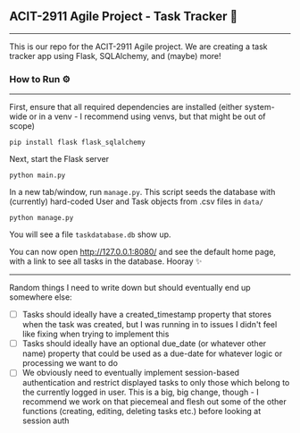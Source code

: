 ## ACIT-2911 Agile Project - Task Tracker 🚀

---

This is our repo for the ACIT-2911 Agile project. We are creating a task tracker app using Flask, SQLAlchemy, and (maybe) more!

### How to Run ⚙️

---


First, ensure that all required dependencies are installed (either system-wide or in a venv - I recommend using venvs, but that might be out of scope)

```
pip install flask flask_sqlalchemy
```

Next, start the Flask server

```
python main.py
```

In a new tab/window, run `manage.py`. This script seeds the database with (currently) hard-coded User and Task objects from .csv files in `data/`

```
python manage.py
```

You will see a file `taskdatabase.db` show up.

You can now open http://127.0.0.1:8080/ and see the default home page, with a link to see all tasks in the database. Hooray ✨

---

Random things I need to write down but should eventually end up somewhere else:

- [ ] Tasks should ideally have a created_timestamp property that stores when the task was created, but I was running in to issues I didn't feel like fixing when trying to implement this
- [ ] Tasks should ideally have an optional due_date (or whatever other name) property that could be used as a due-date for whatever logic or processing we want to do
- [ ] We obviously need to eventually implement session-based authentication and restrict displayed tasks to only those which belong to the currently logged in user. This is a big, big change, though - I recommend we work on that piecemeal and flesh out some of the other functions (creating, editing, deleting tasks etc.) before looking at session auth